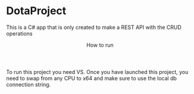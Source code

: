 # DotaProject
This is a C# app that is only created to make a REST API with the CRUD operations

<header>
How to run 
</header>

To run this project you need VS. Once you have launched this project, you need to swap from any CPU to x64 and make sure to use the local db connection string. 
